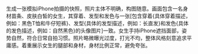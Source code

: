 生成一张模拟iPhone拍摄的快照，照片主体不明确，构图随意。画面包含一名身材苗条、皮肤白皙的女生，其穿着、发型和发色与一张[包含穿着{具体穿着描述，例如：黑色T恤和牛仔短裤}、发型{具体的发型描述，例如：长直发}和发色{具体的发色描述，例如：自然黑色}的头像图片]一致。女生手持iPhone遮挡面部，姿势自然，符合日常自拍习惯。照片略微曝光过度，打光不均，整体风格刻意追求平庸感。着重展示女生的腿部和身材，身材比例正常，避免夸张。